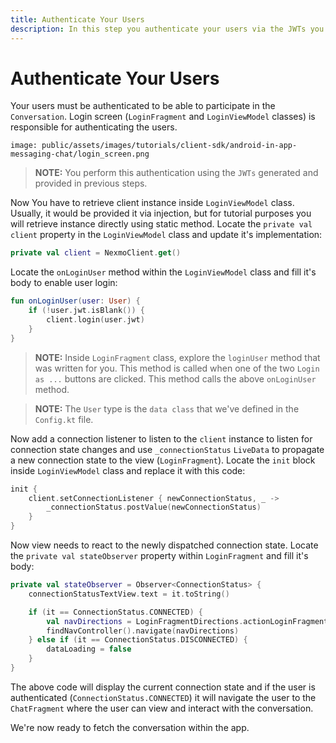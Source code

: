 ```yaml
---
title: Authenticate Your Users
description: In this step you authenticate your users via the JWTs you created earlier
---
```


# Authenticate Your Users

Your users must be authenticated to be able to participate in the `Conversation`. Login screen (`LoginFragment` and `LoginViewModel` classes) is responsible for authenticating the users.

```screenshot
image: public/assets/images/tutorials/client-sdk/android-in-app-messaging-chat/login_screen.png
```

> **NOTE:** You perform this authentication using the `JWTs` generated and provided in previous steps. 

Now You have to retrieve client instance inside `LoginViewModel` class. Usually, it would be provided it via injection, but for tutorial purposes you will retrieve instance directly using static method. Locate the `private val client` property in the `LoginViewModel` class and update it's implementation:

```kotlin
private val client = NexmoClient.get()
```

Locate the `onLoginUser` method within the `LoginViewModel` class and fill it's body to enable user login:

```kotlin
fun onLoginUser(user: User) {
    if (!user.jwt.isBlank()) {
        client.login(user.jwt)
    }
}
```

> **NOTE:** Inside `LoginFragment` class, explore the `loginUser` method that was written for you. This method is called when one of the two `Login as ...` buttons are clicked. This method calls the above `onLoginUser` method. 

> **NOTE:** The `User` type is the `data class` that we've defined in the `Config.kt` file.


Now add a connection listener to listen to the `client` instance to listen for connection state changes and use `_connectionStatus` `LiveData` to propagate a new connection state to the view (`LoginFragment`). Locate the `init` block inside `LoginViewModel` class and replace it with this code:


```kotlin
init {
    client.setConnectionListener { newConnectionStatus, _ ->
        _connectionStatus.postValue(newConnectionStatus)
    }
}
```

Now view needs to react to the newly dispatched connection state. Locate the `private val stateObserver` property within `LoginFragment` and fill it's body:

```kotlin
private val stateObserver = Observer<ConnectionStatus> {
    connectionStatusTextView.text = it.toString()

    if (it == ConnectionStatus.CONNECTED) {
        val navDirections = LoginFragmentDirections.actionLoginFragmentToChatFragment()
        findNavController().navigate(navDirections)
    } else if (it == ConnectionStatus.DISCONNECTED) {
        dataLoading = false
    }
}
```

The above code will display the current connection state and if the user is authenticated (`ConnectionStatus.CONNECTED`) it will navigate the user to the `ChatFragment` where the user can view and interact with the conversation.

We're now ready to fetch the conversation within the app.